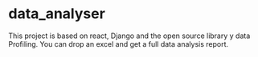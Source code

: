 # data_analyser
This project is based on react, Django and the open source library y data Profiling. You can drop an excel and get a full data analysis report.
